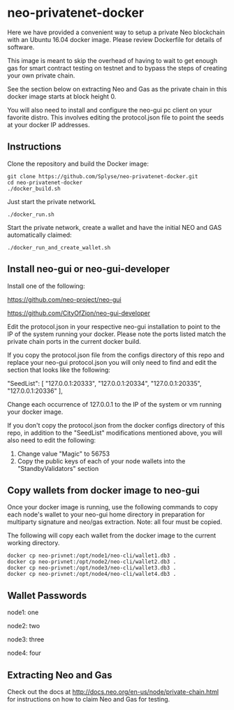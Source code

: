 # neo-privatenet-docker

Here we have provided a convenient way to setup a private Neo blockchain with an Ubuntu 16.04 docker image.
Please review Dockerfile for details of software.

This image is meant to skip the overhead of having to wait to get enough gas for smart contract testing on testnet and to bypass the steps of creating your own private chain.

See the section below on extracting Neo and Gas as the private chain in this docker image starts at block height 0.

You will also need to install and configure the neo-gui pc client on your favorite distro. This involves editing the protocol.json file to point the seeds at your docker IP addresses.


## Instructions

Clone the repository and build the Docker image:

    git clone https://github.com/Splyse/neo-privatenet-docker.git
    cd neo-privatenet-docker
    ./docker_build.sh

Just start the private networkL

    ./docker_run.sh

Start the private network, create a wallet and have the initial NEO and GAS automatically claimed:

    ./docker_run_and_create_wallet.sh


## Install neo-gui or neo-gui-developer

Install one of the following:

https://github.com/neo-project/neo-gui

https://github.com/CityOfZion/neo-gui-developer

Edit the protocol.json in your respective neo-gui installation to point to the IP of the system running your docker.
Please note the ports listed match the private chain ports in the current docker build.

If you copy the protocol.json file from the configs directory of this repo and replace your neo-gui protocol.json you will only need to find and edit the section that looks like the following:

"SeedList": [
    "127.0.0.1:20333",
    "127.0.0.1:20334",
    "127.0.0.1:20335",
    "127.0.0.1:20336"
],

Change each occurrence of 127.0.0.1 to the IP of the system or vm running your docker image.


If you don't copy the protocol.json from the docker configs directory of this repo, in addition to the "SeedList" modifications mentioned above, you will also need to edit the following:

1. Change value "Magic" to 56753
2. Copy the public keys of each of your node wallets into the "StandbyValidators" section

## Copy wallets from docker image to neo-gui

Once your docker image is running, use the following commands to copy each node's wallet to your neo-gui home directory in preparation for multiparty signature and neo/gas extraction.
Note: all four must be copied.

The following will copy each wallet from the docker image to the current working directory.

    docker cp neo-privnet:/opt/node1/neo-cli/wallet1.db3 .
    docker cp neo-privnet:/opt/node2/neo-cli/wallet2.db3 .
    docker cp neo-privnet:/opt/node3/neo-cli/wallet3.db3 .
    docker cp neo-privnet:/opt/node4/neo-cli/wallet4.db3 .

## Wallet Passwords
node1: one

node2: two

node3: three

node4: four

## Extracting Neo and Gas
Check out the docs at http://docs.neo.org/en-us/node/private-chain.html for instructions on how to claim Neo and Gas
for testing.
